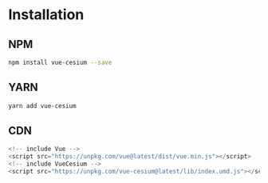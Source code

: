 # Installation

## NPM

```bash
npm install vue-cesium --save
```

## YARN

```bash
yarn add vue-cesium
```

## CDN

```js
<!-- include Vue -->
<script src="https://unpkg.com/vue@latest/dist/vue.min.js"></script>
<!-- include VueCesium -->
<script src="https://unpkg.com/vue-cesium@latest/lib/index.umd.js"></script>
```
